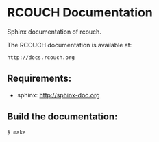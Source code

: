 # RCOUCH Documentation

Sphinx documentation of rcouch.

The RCOUCH documentation is available at:

    http://docs.rcouch.org

## Requirements:

- sphinx: http://sphinx-doc.org

## Build the documentation:

    $ make 
